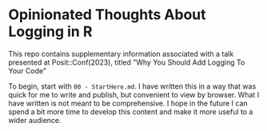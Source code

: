 # Opinionated Thoughts About Logging in R

This repo contains supplementary information associated with a talk presented at Posit::Conf(2023), titled "Why You Should Add Logging To Your Code"

To begin, start with `00 - StartHere.md`. I have written this in a way that was quick for me to write and publish, but convenient to view by browser. What I have written is not meant to be comprehensive. I hope in the future I can spend a bit more time to develop this content and make it more useful to a wider audience. 
